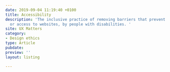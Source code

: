 ```yaml
---
date: 2019-09-04 11:19:40 +0100
title: Accessibility
description: 'The inclusive practice of removing barriers that prevent interaction with,
  or access to websites, by people with disabilities. '
site: UX Matters
category:
- Design ethics
type: Article
pubdate: 
preview: ''
layout: listing

---
```

